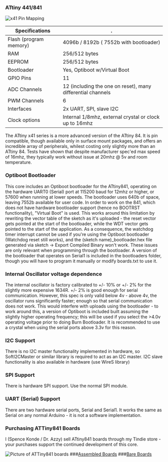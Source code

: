 
### ATtiny 441/841
![x41 Pin Mapping](http://drazzy.com/e/img/PinoutT841.jpg "Arduino Pin Mapping for ATtiny x41")

 Specifications |  .
------------ | -------------
Flash (program memory)   | 4096b / 8192b ( 7552b with bootloader)
RAM  | 256/512 bytes
EEPROM | 256/512 bytes
Bootloader | Yes, Optiboot w/Virtual Boot 
GPIO Pins | 11
ADC Channels | 12 (including the one on reset), many differential channels
PWM Channels | 6
Interfaces | 2x UART, SPI, slave I2C
Clock options | Internal 1/8mhz, external crystal or clock up to 16mhz

The ATtiny x41 series is a more advanced version of the ATtiny 84. It is pin compatible, though available only in surface mount packages, and offers an incredible array of peripherals, whilest costing only slightly more than an ATtiny 84. Tests have shown that despite manufacturer spec'ed max speed of 16mhz, they typically work without issue at 20mhz @ 5v and room temperature.

### Optiboot Bootloader
This core includes an Optiboot bootloader for the ATtiny841, operating on the hardware UART0 (Serial) port at 115200 baud for 12mhz or higher, or 57600 when running at lower speeds. The bootloader uses 640b of space, leaving 7552b available for user code. In order to work on the 841, which does not have hardware bootloader support (hence no BOOTRST functionality), "Virtual Boot" is used. This works around this limitation by rewriting the vector table of the sketch as it's uploaded - the reset vector gets pointed at the start of the bootloader, while the WDT vector gets pointed to the start of the application. As a consequence, the watchdog timer interrupt cannot be used if you're using the Optiboot bootloader (Watchdog reset still works), and the (sketch name)_bootloader.hex file generated via sketch -> Export Compiled Binary won't work. These issues are only relevant when programming through the bootloader. A version of the bootloader that operates on Serial1 is included in the bootloaders folder, though you will have to program it manually or modify boards.txt to use it. 

### Internal Oscillator voltage dependence
The internal oscillator is factory calibrated to +/- 10% or +/- 2% for the slightly more expensive 1634R. +/- 2% is good enough for serial communication. However, this spec is only valid below 4v - above 4v, the oscillator runs significantly faster; enough so that serial communication does not work. This would interfere with uploads using the bootloader - to work around this, a version of Optiboot is included built assuming the slightly higher operating frequency; this will be used if you select the >4.0v operating voltage prior to doing Burn Bootloader. It is recommended to use a crystal when using the serial ports above 3.3v for this reason. 

### I2C Support
There is no I2C master functionality implemented in hardware, so SoftI2CMaster or similar library is required to act as an I2C master. I2C slave functionality is also available in hardware (use WireS library)

### SPI Support
There is hardware SPI support. Use the normal SPI module. 

### UART (Serial) Support
There are two hardware serial ports, Serial and Serial1. It works the same as Serial on any normal Arduino - it is not a software implementation. 

### Purchasing ATTiny841 Boards
I (Spence Konde / Dr. Azzy) sell ATtiny841 boards through my Tindie store - your purchases support the continued development of this core. 

![Picture of ATTiny841 boards](https://d3s5r33r268y59.cloudfront.net/77443/products/thumbs/2015-06-16T05:30:56.533Z-T841RA_Assembled.png.855x570_q85_pad_rcrop.png)
###[Assembled Boards](https://www.tindie.com/products/DrAzzy/attiny841-dev-board-woptiboot-assembled/)
###[Bare Boards](https://www.tindie.com/products/DrAzzy/attiny84184-breakout-wserial-header-bare-board/)

